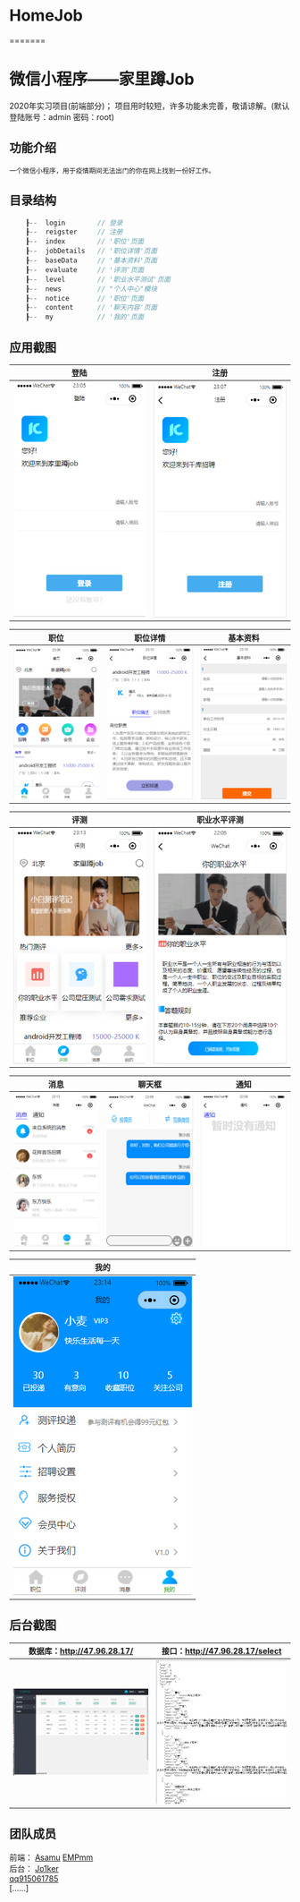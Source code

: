 # HomeJob
=======
# 微信小程序——家里蹲Job
2020年实习项目(前端部分)；
  项目用时较短，许多功能未完善，敬请谅解。(默认登陆账号：admin  密码：root)

## 功能介绍
    一个微信小程序，用于疫情期间无法出门的你在网上找到一份好工作。

## 目录结构
```c
    ┠--  login        // 登录
    ┠--  reigster     // 注册
    ┠--  index        // '职位'页面
    ┠--  jobDetails   // '职位详情'页面
    ┠--  baseData     // '基本资料'页面
    ┠--  evaluate     // '评测'页面
    ┠--  level        // '职业水平测试'页面
    ┠--  news         // "个人中心"模块
    ┠--  notice       // '职位'页面
    ┠--  content      // '聊天内容'页面
    ┠--  my           // '我的'页面


```

## 应用截图
|登陆|注册|
|:---:|:---:|
|![image](https://github.com/AsamuQ/HomeJob/blob/master/ScreenShot/login.png)|![image](https://github.com/AsamuQ/HomeJob/blob/master/ScreenShot/register.png)|

|职位|职位详情|基本资料|
|:---:|:---:|:---:|
|![image](https://github.com/AsamuQ/HomeJob/blob/master/ScreenShot/position.png)|![image](https://github.com/AsamuQ/HomeJob/blob/master/ScreenShot/detail.png)|![image](https://github.com/AsamuQ/HomeJob/blob/master/ScreenShot/baseData.png)

|评测|职业水平评测|
|:---:|:---:|
|![image](https://github.com/AsamuQ/HomeJob/blob/master/ScreenShot/evaluate.png)|![image](https://github.com/AsamuQ/HomeJob/blob/master/ScreenShot/level.png)

|消息|聊天框|通知|
|:---:|:---:|:---:|
|![image](https://github.com/AsamuQ/HomeJob/blob/master/ScreenShot/news.png)|![image](https://github.com/AsamuQ/HomeJob/blob/master/ScreenShot/chat.png)|![image](https://github.com/AsamuQ/HomeJob/blob/master/ScreenShot/notice.png)

|我的|
|:---:|
|![image](https://github.com/AsamuQ/HomeJob/blob/master/ScreenShot/my.png)|

## 后台截图
|数据库：http://47.96.28.17/|接口：http://47.96.28.17/select|
|:---:|:---:|
|![image](https://github.com/AsamuQ/HomeJob/blob/master/ScreenShot/database.png)|![image](https://github.com/AsamuQ/HomeJob/blob/master/ScreenShot/json.png)|

## 团队成员
前端：
[Asamu](https://github.com/AsamuQ) 
[EMPmm](https://github.com/EMPmm)   
后台：
[Jo1ker](https://github.com/Jo1ker)    
[qq915061785](https://github.com/qq915061785)   
[……]
